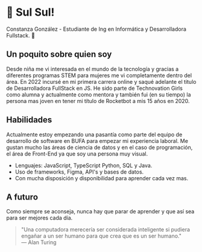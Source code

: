 # 👋 Sul Sul! 

Constanza González - Estudiante de Ing en Informática y Desarrolladora Fullstack. 🚀  

## Un poquito sobre quien soy

Desde niña me vi interesada en el mundo de la tecnología y gracias a diferentes programas STEM para mujeres me vi completamente dentro del área. En 2022 incursé en mi primera carrera online y saqué adelante el titulo de Desarrolladora FullStack en JS. He sido parte de Technovation Girls como alumna y actualmente como mentora y también fui (en su tiempo) la persona mas joven en tener mi título de Rocketbot a mis 15 años en 2020.

## Habilidades

Actualmente estoy empezando una pasantía como parte del equipo de desarrollo de software en BUFA para empezar mi experiencia laboral. Me gustan mucho las áreas de ciencia de datos y en el caso de programación, el área de Front-End ya que soy una persona muy visual. 

- Lenguajes: JavaScript, TypeScript Python, SQL y Java.
- Uso de frameworks, Figma, API's y bases de datos.
- Con mucha disposición y disponibilidad para aprender cada vez mas.

## A futuro

Como siempre se aconseja, nunca hay que parar de aprender y que así sea para ser mejores cada día.

> "Una computadora merecería ser considerada inteligente si pudiera engañar a un ser humano para que crea que es un ser humano."  
> — Alan Turing

